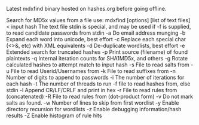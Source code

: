 Latest mdxfind binary hosted on hashes.org before going offline.

Search for MD5x values from a file
use:  mdxfind [options] [list of text files] < input hash
The text file stdin is special, and may be used if -f is
supplied, to read candidate passwords from stdin
-a      Do email address munging
-b      Expand each word into unicode, best effort
-c      Replace each special char (<>&, etc) with XML equivalents
-d      De-duplicate wordlists, best effort
-e      Extended search for truncated hashes
-p      Print source (filename) of found plaintexts
-q      Internal iteration counts for SHA1MD5x, and others
-g      Rotate calculated hashes to attempt match to input hash
-s      File to read salts from
-u      File to read Userid/Usernames from
-k      File to read suffixes from
-n      Number of digits to append to passwords
-i      The number of iterations for each hash
-t      The number of threads to run
-f      file to read hashes from, else stdin
-l      Append CR/LF/CRLF and print in hex
-r      File to read rules from (concatenated)
-R      File to read rules from (dot-product form)
-v      Do not mark salts as found.
-w      Number of lines to skip from first wordlist
-y      Enable directory recursion for wordlists
-z      Enable debugging information/hash results
-Z      Enable histogram of rule hits
